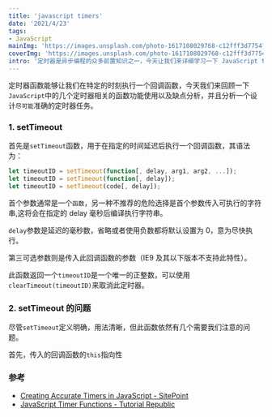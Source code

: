 ```yaml
---
title: 'javascript timers'
date: '2021/4/23'
tags:
- JavaScript
mainImg: 'https://images.unsplash.com/photo-1617108029768-c12fff3d7754?crop=entropy&cs=tinysrgb&fit=max&fm=jpg&ixid=MnwxNjUyNjZ8MHwxfHJhbmRvbXx8fHx8fHx8fDE2MTkxMzc5ODE&ixlib=rb-1.2.1&q=80&w=1080'
coverImg: 'https://images.unsplash.com/photo-1617108029768-c12fff3d7754?crop=entropy&cs=tinysrgb&fit=max&fm=jpg&ixid=MnwxNjUyNjZ8MHwxfHJhbmRvbXx8fHx8fHx8fDE2MTkxMzc5ODE&ixlib=rb-1.2.1&q=80&w=400'
intro: '定时器是异步编程的众多前置知识之一，今天让我们来详细学习一下 JavaScript timer 的知识，点上这一技能点。'
---
```


定时器函数能够让我们在特定的时刻执行一个回调函数，今天我们来回顾一下`JavaScript`中的几个定时器相关的函数功能使用以及缺点分析，并且分析一个设计`尽可能`准确的定时器任务。

### 1. setTimeout

首先是`setTimeout`函数，用于在指定的时间延迟后执行一个回调函数，其语法为：

```js
let timeoutID = setTimeout(function[, delay, arg1, arg2, ...]);
let timeoutID = setTimeout(function[, delay]);
let timeoutID = setTimeout(code[, delay]);
```

首个参数通常是一个`函数`，另一种不推荐的危险选择是首个参数传入可执行的字符串,这将会在指定的 delay 毫秒后编译执行字符串。

`delay`参数是延迟的毫秒数，省略或者使用负数都将默认设置为 0，意为尽快执行。

第三可选参数则是传入此回调函数的参数（IE9 及其以下版本不支持此特性）。

此函数返回一个`timeoutID`是一个唯一的正整数，可以使用`clearTimeout(timeoutID)`来取消此定时器。

### 2. setTimeout 的问题

尽管`setTimeout`定义明确，用法清晰，但此函数依然有几个需要我们注意的问题。

首先，传入的回调函数的`this`指向性



### 参考

- [Creating Accurate Timers in JavaScript - SitePoint](https://www.sitepoint.com/creating-accurate-timers-in-javascript/)
- [JavaScript Timer Functions - Tutorial Republic](https://www.tutorialrepublic.com/javascript-tutorial/javascript-timers.php)
